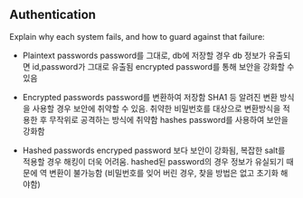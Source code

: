 ## Authentication
Explain why each system fails, and how to guard against that failure:
- Plaintext passwords
  password를 그대로, db에 저장할 경우
  db 정보가 유출되면 id,password가 그대로 유출됨
  encrypted password를 통해 보안을 강화할 수 있음

- Encrypted passwords
  password를 변환하여 저장함
  SHA1 등 알려진 변환 방식을 사용할 경우 보안에 취약할 수 있음.
  취약한 비밀번호를 대상으로 변환방식을 적용한 후 무작위로 공격하는 방식에 취약함
  hashes password를 사용하여 보안을 강화함

- Hashed passwords
  encryped password 보다 보안이 강화됨, 
  복잡한 salt를 적용할 경우 해킹이 더욱 어려움.
  hashed된 password의 경우 정보가 유실되기 때문에 역 변환이 불가능함
  (비밀번호를 잊어 버린 경우, 찾을 방법은 없고 초기화 해야함)
